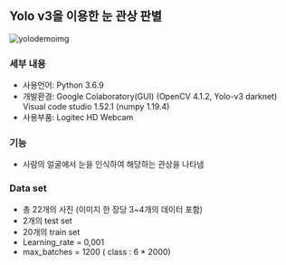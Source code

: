 ## Yolo v3을 이용한 눈 관상 판별
![yolodemoimg](https://user-images.githubusercontent.com/78400692/106859852-f8689400-6706-11eb-9190-dd46a05e2630.png)


### 세부 내용
 - 사용언어: Python 3.6.9
 - 개발환경: Google Colaboratory(GUI) (OpenCV 4.1.2, Yolo-v3 darknet)
            Visual code studio 1.52.1 (numpy 1.19.4)
 - 사용부품: Logitec HD Webcam

### 기능  
- 사람의 얼굴에서 눈을 인식하여 해당하는 관상을 나타냄

### Data set
- 총 22개의 사진 (이미지 한 장당 3~4개의 데이터 포함)
- 2개의 test set
- 20개의 train set
- Learning_rate = 0,001
- max_batches = 1200 ( class : 6 * 2000)
